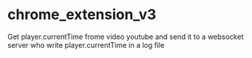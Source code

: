 # chrome_extension_v3

Get player.currentTime frome video youtube and send it to a websocket server who write player.currentTime in a log file
